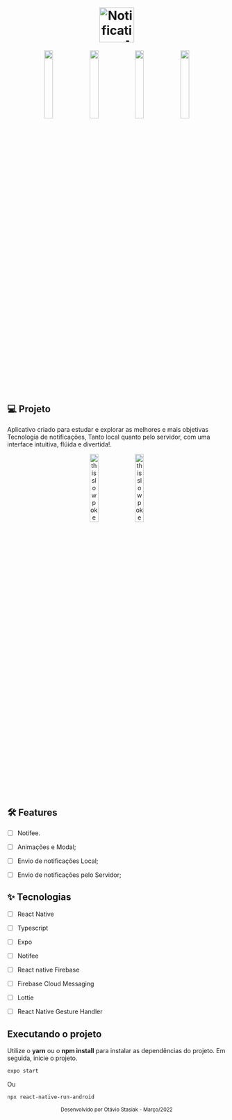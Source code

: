 <h1 align="center">
  <img alt="NotificationsApp" height="80" title="Plant Manager" src=".github/logo.png" />
</h1>

<div align="center">
  
  <img src="https://firebasestorage.googleapis.com/v0/b/notificationsapp-58333.appspot.com/o/Screenshot_2022-03-04-14-02-05-277_com.notificationsapp.jpg?alt=media&token=4d13dff7-89b8-420e-8e22-226dc310d09d" height=20% width=20%/>
  <img src="https://firebasestorage.googleapis.com/v0/b/notificationsapp-58333.appspot.com/o/Screenshot_2022-03-04-14-02-37-279_com.notificationsapp.jpg?alt=media&token=48950cc3-c241-4df9-b659-d0f1f8168cd4" height=20% width=20%/>
  <img height=20% width=20% src="https://firebasestorage.googleapis.com/v0/b/notificationsapp-58333.appspot.com/o/Screenshot_2022-03-04-14-02-43-020_com.notificationsapp.jpg?alt=media&token=761c8a55-ad48-4025-8ff1-ed135d5a49da" />
 <img height=20% width=20% src="https://firebasestorage.googleapis.com/v0/b/notificationsapp-58333.appspot.com/o/Screenshot_2022-03-04-14-03-20-924_com.notificationsapp.jpg?alt=media&token=a0cbf7e1-eb63-46eb-9dad-eb8ddc9da2f0" />
</div>


## 💻 Projeto
Aplicativo criado para estudar e explorar as melhores e mais objetivas Tecnologia de notificações, Tanto local quanto pelo servidor, com uma interface intuitiva, flúida e divertida!.

<div align="center">
  <img src="https://firebasestorage.googleapis.com/v0/b/notificationsapp-58333.appspot.com/o/NotificationsApp_1_AdobeCreativeCloudExpress.gif?alt=media&token=c723ce2f-fdff-46ac-b512-ff737cd3d9db" alt="this slowpoke moves"  width="20%" />
  <img src="https://firebasestorage.googleapis.com/v0/b/notificationsapp-58333.appspot.com/o/NotificationsApp_1_AdobeCreativeCloudExpress%20(1).gif?alt=media&token=45e30a5e-7409-4a2d-a367-9d6631d8b671" alt="this slowpoke moves" width="20%" />
</div>


## :hammer_and_wrench: Features 

-   [ ] Notifee.
-   [ ] Animações e Modal;
-   [ ] Envio de notificações Local;
-   [ ] Envio de notificações pelo Servidor;


## ✨ Tecnologias

-   [ ] React Native
-   [ ] Typescript
-   [ ] Expo
-   [ ] Notifee
-   [ ] React native Firebase
-   [ ] Firebase Cloud Messaging
-   [ ] Lottie
-   [ ] React Native Gesture Handler


## Executando o projeto

Utilize o **yarn** ou o **npm install** para instalar as dependências do projeto.
Em seguida, inicie o projeto.

```cl
expo start
```
Ou

```cl
npx react-native-run-android
```


<div align="center">
  <small>Desenvolvido por Otávio Stasiak - Março/2022</small>
</div>
